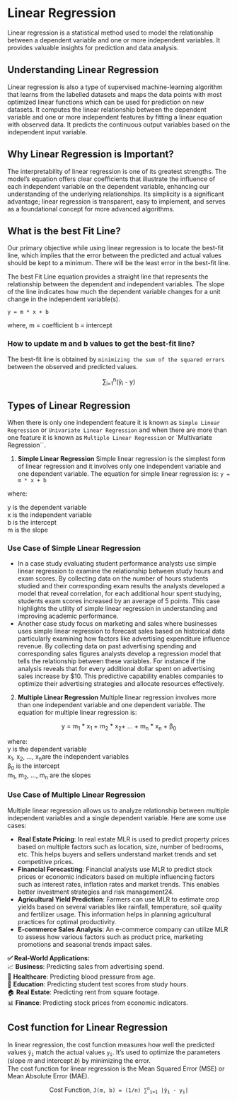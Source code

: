 <div>

#   Linear Regression
Linear regression is a statistical method used to model the relationship between a dependent variable and one or more independent variables. It provides valuable insights for prediction and data analysis. <br>

##  Understanding Linear Regression
Linear regression is also a type of supervised machine-learning algorithm that learns from the labelled datasets and maps the data points with most optimized linear functions which can be used for prediction on new datasets. It computes the linear relationship between the dependent variable and one or more independent features by fitting a linear equation with observed data. It predicts the continuous output variables based on the independent input variable. <br>

##  Why Linear Regression is Important?
The interpretability of linear regression is one of its greatest strengths. The model’s equation offers clear coefficients that illustrate the influence of each independent variable on the dependent variable, enhancing our understanding of the underlying relationships. Its simplicity is a significant advantage; linear regression is transparent, easy to implement, and serves as a foundational concept for more advanced algorithms. <br>

##  What is the best Fit Line?
Our primary objective while using linear regression is to locate the best-fit line, which implies that the error between the predicted and actual values should be kept to a minimum. There will be the least error in the best-fit line.<br>

The best Fit Line equation provides a straight line that represents the relationship between the dependent and independent variables. The slope of the line indicates how much the dependent variable changes for a unit change in the independent variable(s). <br>

```
y = m * x + b
```
where, 
m = coefficient
b = intercept


### How to update m and b values to get the best-fit line? 
The best-fit line is obtained by `minimizing the sum of the squared errors` between the observed and predicted values.
    <div align='center'>
        &sum;<sub>i=1</sub><sup>n</sup>(y&#770;<sub>i</sub> - y)
    </div>
</div>

##  Types of Linear Regression
When there is only one independent feature it is known as `Simple Linear Regression` or `Univariate Linear Regression` and when there are more than one feature it is known as `Multiple Linear Regression` or `Multivariate Regression``.

1. **Simple Linear Regression**
Simple linear regression is the simplest form of linear regression and it involves only one independent variable and one dependent variable. The equation for simple linear regression is:
```y = m * x + b```

where: <br>

y is the dependent variable <br>
x is the independent variable   <br>
b is the intercept <br>
m is the slope <br>

### Use Case of Simple Linear Regression
-   In a case study evaluating student performance analysts use simple linear regression to examine the relationship between study hours and exam scores. By collecting data on the number of hours students studied and their corresponding exam results the analysts developed a model that reveal correlation, for each additional hour spent studying, students exam scores increased by an average of 5 points. This case highlights the utility of simple linear regression in understanding and improving academic performance.  <br>
-   Another case study focus on marketing and sales where businesses uses simple linear regression to forecast sales based on historical data particularly examining how factors like advertising expenditure influence revenue. By collecting data on past advertising spending and corresponding sales figures analysts develop a regression model that tells the relationship between these variables. For instance if the analysis reveals that for every additional dollar spent on advertising sales increase by $10. This predictive capability enables companies to optimize their advertising strategies and allocate resources effectively.   <br>

2. **Multiple Linear Regression**
Multiple linear regression involves more than one independent variable and one dependent variable. The equation for multiple linear regression is:
<div align='center'>
    y = m<sub>1</sub> * x<sub>1</sub> + m<sub>2</sub> * x<sub>2</sub>+ … + m<sub>n</sub> * x<sub>n</sub> + β<sub>0</sub>
</div>

where: <br>
y is the dependent variable <br>
x<sub>1</sub>, x<sub>2</sub>, …, x<sub>n</sub>are the independent variables <br>
β<sub>0</sub> is the intercept <br>
m<sub>1</sub>, m<sub>2</sub>, …, m<sub>n</sub> are the slopes <br>

### Use Case of Multiple Linear Regression
Multiple linear regression allows us to analyze relationship between multiple independent variables and a single dependent variable. Here are some use cases: <br>
-   **Real Estate Pricing**: In real estate MLR is used to predict property prices based on multiple factors such as location, size, number of bedrooms, etc. This helps buyers and sellers understand market trends and set competitive prices.    <br>
-   **Financial Forecasting**: Financial analysts use MLR to predict stock prices or economic indicators based on multiple influencing factors such as interest rates, inflation rates and market trends. This enables better investment strategies and risk management24.  <br>
-   **Agricultural Yield Prediction**: Farmers can use MLR to estimate crop yields based on several variables like rainfall, temperature, soil quality and fertilizer usage. This information helps in planning agricultural practices for optimal productivity.    <br>
-   **E-commerce Sales Analysis**: An e-commerce company can utilize MLR to assess how various factors such as product price, marketing promotions and seasonal trends impact sales.    <br>


**✅ Real-World Applications:** <br>
📈 **Business**: Predicting sales from advertising spend. <br>
🏥 **Healthcare**: Predicting blood pressure from age.  <br>
🏫 **Education**: Predicting student test scores from study hours. <br>
🏠 **Real Estate**: Predicting rent from square footage. <br>
📊 **Finance**: Predicting stock prices from economic indicators. <br>


##  Cost function for Linear Regression
In linear regression, the cost function measures how well the predicted values <code>y&#770;<sub>i</sub></code> match the actual values <code>y<sub>i</sub></code>. It’s used to optimize the parameters (slope 𝑚 and intercept 𝑏) by minimizing the error. <br>
The cost function for linear regression is the Mean Squared Error (MSE) or Mean Absolute Error (MAE).
<div>
    <div align='center'>
        Cost Function, <code>J(m, b) = (1/n) &sum;<sup>n</sup><sub>i=1</sub> |&#x0177;<sub>i</sub> - y<sub>i</sub>|</code><br>
    </div>
</div>
    
